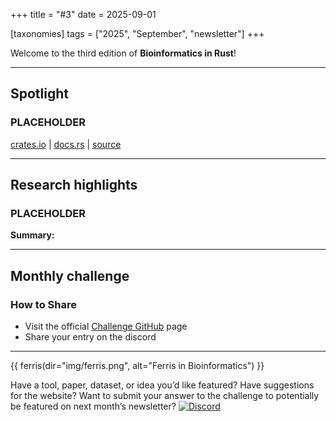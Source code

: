 +++
title = "#3"
date = 2025-09-01

[taxonomies]
tags = ["2025", "September", "newsletter"]
+++

Welcome to the third edition of **Bioinformatics in Rust**!

---

## Spotlight

### PLACEHOLDER

[crates.io](https://crates.io/) |
[docs.rs](https://docs.rs/) |
[source](https://github.com/)

---

## Research highlights

### PLACEHOLDER

**Summary:**

---

## Monthly challenge

### How to Share

- Visit the official
[Challenge GitHub](https://github.com/dawnandrew100/seqrs-challenges) page
- Share your entry on the discord

---

{{ ferris(dir="img/ferris.png", alt="Ferris in Bioinformatics") }}

Have a tool, paper, dataset, or idea you’d like featured?
Have suggestions for the website? Want to submit your answer to the challenge
to potentially be featured on next month’s newsletter?
[![Discord](https://img.shields.io/badge/Join%20Us-Discord-7289DA?style=for-the-badge&logo=discord&logoColor=white)](https://discord.gg/dCMfwuze48)
